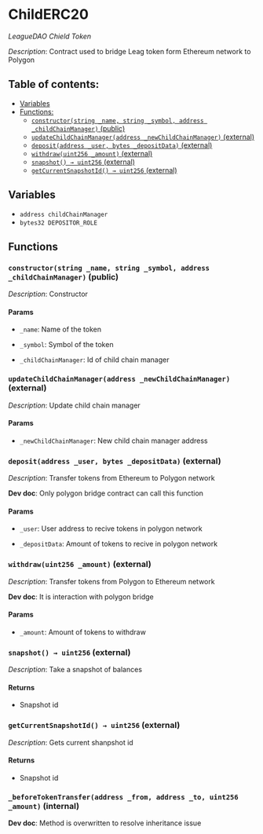 # ChildERC20
*LeagueDAO Chield Token*

*Description*: Contract used to bridge Leag token form Ethereum network to Polygon

## Table of contents:
- [Variables](#variables)
- [Functions:](#functions)
  - [`constructor(string _name, string _symbol, address _childChainManager)` (public) ](#childerc20-constructor-string-string-address-)
  - [`updateChildChainManager(address _newChildChainManager)` (external) ](#childerc20-updatechildchainmanager-address-)
  - [`deposit(address _user, bytes _depositData)` (external) ](#childerc20-deposit-address-bytes-)
  - [`withdraw(uint256 _amount)` (external) ](#childerc20-withdraw-uint256-)
  - [`snapshot() → uint256` (external) ](#childerc20-snapshot--)
  - [`getCurrentSnapshotId() → uint256` (external) ](#childerc20-getcurrentsnapshotid--)

## Variables <a name="variables"></a>
- `address childChainManager`
- `bytes32 DEPOSITOR_ROLE`

## Functions <a name="functions"></a>

### `constructor(string _name, string _symbol, address _childChainManager)` (public) <a name="childerc20-constructor-string-string-address-"></a>

*Description*: Constructor


#### Params
 - `_name`: Name of the token

 - `_symbol`: Symbol of the token

 - `_childChainManager`: Id of child chain manager

### `updateChildChainManager(address _newChildChainManager)` (external) <a name="childerc20-updatechildchainmanager-address-"></a>

*Description*: Update child chain manager


#### Params
 - `_newChildChainManager`: New child chain manager address

### `deposit(address _user, bytes _depositData)` (external) <a name="childerc20-deposit-address-bytes-"></a>

*Description*: Transfer tokens from Ethereum to Polygon network

**Dev doc**: Only polygon bridge contract can call this function

#### Params
 - `_user`: User address to recive tokens in polygon network

 - `_depositData`: Amount of tokens to recive in polygon network


### `withdraw(uint256 _amount)` (external) <a name="childerc20-withdraw-uint256-"></a>

*Description*: Transfer tokens from Polygon to Ethereum network

**Dev doc**: It is interaction with polygon bridge

#### Params
 - `_amount`: Amount of tokens to withdraw


### `snapshot() → uint256` (external) <a name="childerc20-snapshot--"></a>

*Description*: Take a snapshot of balances

#### Returns
 - Snapshot id

### `getCurrentSnapshotId() → uint256` (external) <a name="childerc20-getcurrentsnapshotid--"></a>

*Description*: Gets current shanpshot id

#### Returns
 - Snapshot id

### `_beforeTokenTransfer(address _from, address _to, uint256 _amount)` (internal) <a name="childerc20-_beforetokentransfer-address-address-uint256-"></a>

**Dev doc**: Method is overwritten to resolve inheritance issue

